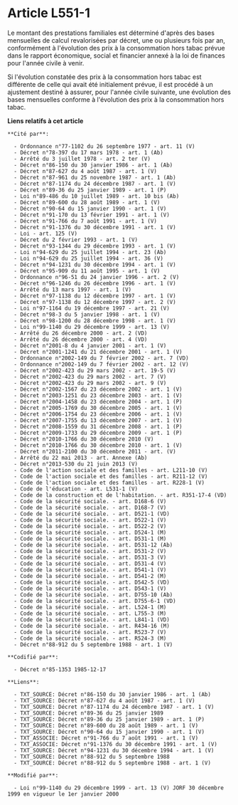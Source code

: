 # Article L551-1

Le montant des prestations familiales est déterminé d'après des bases mensuelles de calcul revalorisées par décret, une ou
plusieurs fois par an, conformément à l'évolution des prix à la consommation hors tabac prévue dans le rapport économique,
social et financier annexé à la loi de finances pour l'année civile à venir.

Si l'évolution constatée des prix à la consommation hors tabac est différente de celle qui avait été initialement prévue, il
est procédé à un ajustement destiné à assurer, pour l'année civile suivante, une évolution des bases mensuelles conforme à
l'évolution des prix à la consommation hors tabac.

**Liens relatifs à cet article**

	**Cité par**:

	  - Ordonnance n°77-1102 du 26 septembre 1977 - art. 11 (V)
	  - Décret n°78-397 du 17 mars 1978 - art. 1 (Ab)
	  - Arrêté du 3 juillet 1978 - art. 2 ter (V)
	  - Décret n°86-150 du 30 janvier 1986 - art. 1 (Ab)
	  - Décret n°87-627 du 4 août 1987 - art. 1 (V)
	  - Décret n°87-961 du 25 novembre 1987 - art. 1 (Ab)
	  - Décret n°87-1174 du 24 décembre 1987 - art. 1 (V)
	  - Décret n°89-36 du 25 janvier 1989 - art. 1 (P)
	  - Loi n°89-486 du 10 juillet 1989 - art. 10 bis (Ab)
	  - Décret n°89-600 du 28 août 1989 - art. 1 (V)
	  - Décret n°90-64 du 15 janvier 1990 - art. 1 (V)
	  - Décret n°91-170 du 13 février 1991 - art. 1 (V)
	  - Décret n°91-766 du 7 août 1991 - art. 1 (V)
	  - Décret n°91-1376 du 30 décembre 1991 - art. 1 (V)
	  - Loi - art. 125 (V)
	  - Décret du 2 février 1993 - art. 1 (V)
	  - Décret n°93-1344 du 29 décembre 1993 - art. 1 (V)
	  - Loi n°94-629 du 25 juillet 1994 - art. 23 (Ab)
	  - Loi n°94-629 du 25 juillet 1994 - art. 36 (V)
	  - Décret n°94-1231 du 30 décembre 1994 - art. 1 (V)
	  - Décret n°95-909 du 11 août 1995 - art. 1 (V)
	  - Ordonnance n°96-51 du 24 janvier 1996 - art. 2 (V)
	  - Décret n°96-1246 du 26 décembre 1996 - art. 1 (V)
	  - Arrêté du 13 mars 1997 - art. 1 (V)
	  - Décret n°97-1138 du 12 décembre 1997 - art. 1 (V)
	  - Décret n°97-1138 du 12 décembre 1997 - art. 2 (V)
	  - Loi n°97-1164 du 19 décembre 1997 - art. 21 (V)
	  - Décret n°98-3 du 5 janvier 1998 - art. 1 (V)
	  - Décret n°98-1200 du 28 décembre 1998 - art. 1 (V)
	  - Loi n°99-1140 du 29 décembre 1999 - art. 13 (V)
	  - Arrêté du 26 décembre 2000 - art. 2 (VD)
	  - Arrêté du 26 décembre 2000 - art. 4 (VD)
	  - Décret n°2001-8 du 4 janvier 2001 - art. 1 (V)
	  - Décret n°2001-1241 du 21 décembre 2001 - art. 1 (V)
	  - Ordonnance n°2002-149 du 7 février 2002 - art. 7 (VD)
	  - Ordonnance n°2002-149 du 7 février 2002 - art. 12 (V)
	  - Décret n°2002-423 du 29 mars 2002 - art. 19-5 (V)
	  - Décret n°2002-423 du 29 mars 2002 - art. 7 (V)
	  - Décret n°2002-423 du 29 mars 2002 - art. 9 (V)
	  - Décret n°2002-1567 du 23 décembre 2002 - art. 1 (V)
	  - Décret n°2003-1251 du 23 décembre 2003 - art. 1 (V)
	  - Décret n°2004-1458 du 23 décembre 2004 - art. 1 (P)
	  - Décret n°2005-1769 du 30 décembre 2005 - art. 1 (V)
	  - Décret n°2006-1754 du 23 décembre 2006 - art. 1 (V)
	  - Décret n°2007-1755 du 13 décembre 2007 - art. 1 (V)
	  - Décret n°2008-1559 du 31 décembre 2008 - art. 1 (P)
	  - Décret n°2009-1733 du 29 décembre 2009 - art. 1 (P)
	  - Décret n°2010-1766 du 30 décembre 2010 (V)
	  - Décret n°2010-1766 du 30 décembre 2010 - art. 1 (V)
	  - Décret n°2011-2100 du 30 décembre 2011 - art. (V)
	  - Arrêté du 22 mai 2013 - art. Annexe (Ab)
	  - Décret n°2013-530 du 21 juin 2013 (V)
	  - Code de l'action sociale et des familles - art. L211-10 (V)
	  - Code de l'action sociale et des familles - art. R211-12 (V)
	  - Code de l'action sociale et des familles - art. R228-1 (V)
	  - Code de l'éducation - art. L531-1 (V)
	  - Code de la construction et de l'habitation. - art. R351-17-4 (VD)
	  - Code de la sécurité sociale. - art. D168-6 (V)
	  - Code de la sécurité sociale. - art. D168-7 (V)
	  - Code de la sécurité sociale. - art. D521-1 (VD)
	  - Code de la sécurité sociale. - art. D522-1 (V)
	  - Code de la sécurité sociale. - art. D522-2 (V)
	  - Code de la sécurité sociale. - art. D524-1 (M)
	  - Code de la sécurité sociale. - art. D531-1 (M)
	  - Code de la sécurité sociale. - art. D531-12 (Ab)
	  - Code de la sécurité sociale. - art. D531-2 (V)
	  - Code de la sécurité sociale. - art. D531-3 (V)
	  - Code de la sécurité sociale. - art. D531-4 (V)
	  - Code de la sécurité sociale. - art. D541-1 (V)
	  - Code de la sécurité sociale. - art. D541-2 (M)
	  - Code de la sécurité sociale. - art. D542-5 (VD)
	  - Code de la sécurité sociale. - art. D543-1 (V)
	  - Code de la sécurité sociale. - art. D755-10 (Ab)
	  - Code de la sécurité sociale. - art. D755-6-1 (VD)
	  - Code de la sécurité sociale. - art. L524-1 (M)
	  - Code de la sécurité sociale. - art. L755-3 (M)
	  - Code de la sécurité sociale. - art. L841-1 (VD)
	  - Code de la sécurité sociale. - art. R434-16 (M)
	  - Code de la sécurité sociale. - art. R523-7 (V)
	  - Code de la sécurité sociale. - art. R524-3 (M)
	  - Décret n°88-912 du 5 septembre 1988 - art. 1 (V)

	**Codifié par**:

	  - Décret n°85-1353 1985-12-17

	**Liens**:

	  - TXT_SOURCE: Décret n°86-150 du 30 janvier 1986 - art. 1 (Ab)
	  - TXT_SOURCE: Décret n°87-627 du 4 août 1987 - art. 1 (V)
	  - TXT_SOURCE: Décret n°87-1174 du 24 décembre 1987 - art. 1 (V)
	  - TXT_SOURCE: Décret n°89-36 du 25 janvier 1989
	  - TXT_SOURCE: Décret n°89-36 du 25 janvier 1989 - art. 1 (P)
	  - TXT_SOURCE: Décret n°89-600 du 28 août 1989 - art. 1 (V)
	  - TXT_SOURCE: Décret n°90-64 du 15 janvier 1990 - art. 1 (V)
	  - TXT_ASSOCIE: Décret n°91-766 du 7 août 1991 - art. 1 (V)
	  - TXT_ASSOCIE: Décret n°91-1376 du 30 décembre 1991 - art. 1 (V)
	  - TXT_SOURCE: Décret n°94-1231 du 30 décembre 1994 - art. 1 (V)
	  - TXT_SOURCE: Décret n°88-912 du 5 septembre 1988
	  - TXT_SOURCE: Décret n°88-912 du 5 septembre 1988 - art. 1 (V)

	**Modifié par**:

	  - Loi n°99-1140 du 29 décembre 1999 - art. 13 (V) JORF 30 décembre 1999 en vigueur le 1er janvier 2000
